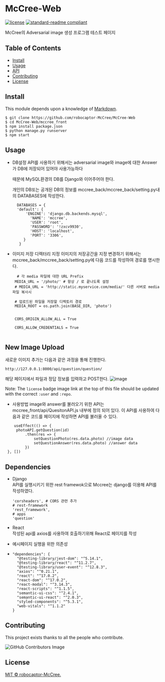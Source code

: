 # McCree-Web

[![license](https://img.shields.io/github/license/robocaptor-McCree/McCree-Web.svg)](LICENSE)
[![standard-readme compliant](https://img.shields.io/badge/readme%20style-standard-brightgreen.svg?style=flat-square)](https://github.com/RichardLitt/standard-readme)

McCree의 Adversarial image 생성 프로그램 테스트 페이지

## Table of Contents

- [Install](#install)
- [Usage](#usage)
- [API](#api)
- [Contributing](#contributing)
- [License](#license)

## Install

This module depends upon a knowledge of [Markdown]().
```
$ git clone https://github.com/robocaptor-McCree/McCree-Web
$ cd McCree-Web/mccree_front
$ npm install package.json
$ python manage.py runserver 
$ npm start
```

## Usage


  * DB설정
    API를 사용하기 위해서는 adversarial image와 image에 대한 Answer가 DB에 저장되어 있어야 사용가능하다
  
    때문에 MySQL환경의 DB를 Django와 이어주어야 한다. 
  
    개인의 DB또는 공개된 DB의 정보를 mccree_back/mccree_back/setting.py내의 DATABASES에 작성한다.
    ```
      DATABASES = { 
      'default': { 
          'ENGINE': 'django.db.backends.mysql', 
            'NAME': 'mccree', 
            'USER': 'root', 
            'PASSWORD': '!zxcv9930', 
            'HOST': 'localhost', 
            'PORT': '3306', 
         } 
       }
    ```
   * 이미지 저장 디렉터리 지정
     이미지의 저장공간을 지정 변경하기 위해서는 mccree_back/mccree_back/setting.py에 다음 코드를 작성하여 경로를 명시한다.
  
     ```
       # 각 media 파일에 대한 URL Prefix
      MEDIA_URL = '/photo/' # 항상 / 로 끝나도록 설정
      # MEDIA_URL = 'http://static.myservice.com/media/' 다른 서버로 media 파일 복사시

      # 업로드된 파일을 저장할 디렉토리 경로
      MEDIA_ROOT = os.path.join(BASE_DIR, 'photo')


      CORS_ORIGIN_ALLOW_ALL = True

      CORS_ALLOW_CREDENTIALS = True


## New Image Upload
새로운 이미지 추가는 다음과 같은 과정을 통해 진행한다.
```
http://127.0.0.1:8000/api/question/question/
```
해당 페이지에서 파일과 정답 정보를 입력하고 POST한다.
![image](https://user-images.githubusercontent.com/24893215/132341373-77a0a4bd-64b4-43aa-9988-38cfcdeb3932.png)

Note: The `license` badge image link at the top of this file should be updated with the correct `:user` and `:repo`.



   * 사용방법
   image와 answer를 불러오기 위한 API는 mccree_front/api/QuesitonAPI.js 내부에 정의 되어 있다.
   이 API를 사용하여 다음과 같은 코드를 페이지에 작성하면 API를 불러올 수 있다.
   ```
       useEffect(() => {
        photoAPI.getQuestion(id)
            .then(res => {
                setQuestionPhoto(res.data.photo) //image data
                setQuestionAnswer(res.data.photo) //answer data
            })
    }, [])
   ```
   

## Dependencies
   * Django  
      API를 실행시키기 위한 rest framewok으로 Mccree는 django를 이용해 API를 작성하였다.
      ```
      'corsheaders', # CORS 관련 추가
      # rest-framework
      'rest_framework',
      # apps
      'question'
      ```
   * React  
     작성된 api를 axios를 사용하여 호출하기위해 React로 페이지를 작성
     
   * 예시페이지 실행을 위한 의존성  
   * 
      ```
      "dependencies": {
        "@testing-library/jest-dom": "^5.14.1",
        "@testing-library/react": "^11.2.7",
        "@testing-library/user-event": "^12.8.3",
        "axios": "^0.21.1",
        "react": "^17.0.2",
        "react-dom": "^17.0.2",
        "react-modal": "^3.14.3",
        "react-scripts": "^1.1.5",
        "semantic-ui-css": "^2.4.1",
        "semantic-ui-react": "^2.0.3",
        "styled-components": "^5.3.1",
        "web-vitals": "^1.1.2"
      }
      ```


## Contributing

This project exists thanks to all the people who contribute. 

![GitHub Contributors Image](https://contrib.rocks/image?repo=robocaptor-McCree/McCree-Web)


## License

[MIT © robocaptor-McCree.](../LICENSE)

